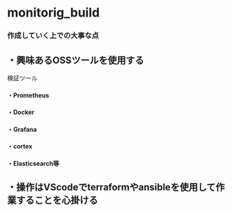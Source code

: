 # monitorig_build

### 作成していく上での大事な点

## ・興味あるOSSツールを使用する
検証ツール
#### ・Prometheus
#### ・Docker
#### ・Grafana
#### ・cortex
#### ・Elasticsearch等

## ・操作はVScodeでterraformやansibleを使用して作業することを心掛ける

